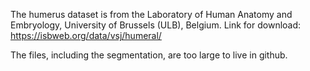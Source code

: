 The humerus dataset is from the Laboratory of Human Anatomy and Embryology, University of Brussels (ULB), Belgium. Link for download: https://isbweb.org/data/vsj/humeral/

The files, including the segmentation, are too large to live in github.